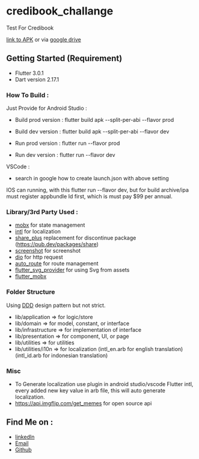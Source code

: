 # credibook_challange

Test For Credibook

[link to APK](https://api.codemagic.io/artifacts/2e97f54f-05c1-4d50-b37a-6d1c398841d3/a7a0c6d5-ab9e-4115-9456-e6da6569acc8/app-prod-release-universal.apk)
or via
[google drive](https://drive.google.com/file/d/1106aQwitRjhVYa6iAz-UHzglz97BdJ56/view?usp=sharing)

## Getting Started (Requirement)
- Flutter 3.0.1
- Dart version 2.17.1

### How To Build :
 Just Provide for Android Studio :
 - Build prod version :
 flutter build apk --split-per-abi --flavor prod

 - Build dev version :
 flutter build apk --split-per-abi --flavor dev

  - Run prod version :
  flutter run --flavor prod

  - Run dev version :
  flutter run --flavor dev

 VSCode :
 - search in google how to create launch.json with above setting

 IOS can running, with this flutter run --flavor dev,
 but for build archive/ipa must register appbundle Id first, which is must pay $99 per annual.

### Library/3rd Party Used :
 - [mobx](https://pub.dev/packages/mobx) for state management
 - [intl](https://pub.dev/packages/intl) for localization
 - [share_plus](https://pub.dev/packages/share_plus) replacement for discontinue package (https://pub.dev/packages/share)
 - [screenshot](https://pub.dev/packages/screenshot) for screenshot
 - [dio](https://pub.dev/packages/dio) for http request
 - [auto_route](https://pub.dev/packages/auto_route) for route management
 - [flutter_svg_provider](https://pub.dev/packages/flutter_svg_provider) for using Svg from assets
 - [flutter_mobx](https://pub.dev/packages/flutter_mobx)

### Folder Structure
  Using [DDD](https://resocoder.com/2020/03/09/flutter-firebase-ddd-course-1-domain-driven-design-principles/) design pattern but not strict.
  - lib/application => for logic/store
  - lib/domain => for model, constant, or interface
  - lib/infrastructure => for implementation of interface
  - lib/presentation => for component, UI, or page
  - lib/utilities => for utilities
  - lib/utilities/i10n => for localization (intl_en.arb for english translation) (intl_id.arb for indonesian translation)

### Misc
 - To Generate localization use plugin in android studio/vscode Flutter intl, every added new key value in arb file, this will auto generate localization.
 - https://api.imgflip.com/get_memes for open source api

## Find Me on :
 - [linkedIn](https://www.linkedin.com/in/yudhistira-yoga-0872a6184)
 - [Email](mailto:Yudhistiray198@gmail.com)
 - [Github](https://github.com/Suzaku10)

